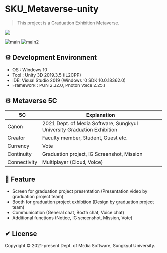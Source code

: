 # SKU_Metaverse-unity
> This project is a Graduation Exhibition Metaverse.
<p>
  <a><img src="https://img.shields.io/badge/unity3d-2019.3.5-blue?style=flat-square&logo=unity"></a>
</p>

![main](https://user-images.githubusercontent.com/61134850/138872276-69237784-3eb8-4010-8133-a1232bc6112c.jpg)
![main2](https://user-images.githubusercontent.com/61134850/139530596-5a0e9d78-153b-48e6-9179-77f717974ffe.png)

## ⚙ Development Environment
 * OS : Windows 10
 * Tool : Unity 3D 2019.3.5 (IL2CPP)
 * IDE: Visual Studio 2019 (Windows 10 SDK 10.0.18362.0)
 * Framework : PUN 2.32.0, Photon Voice 2.25.1

## ⚙ Metaverse 5C
| 5C | Explanation |
| ------ | ------ |
| Canon | 2021 Dept. of Media Software, Sungkyul University Graduation Exhibition |
| Creator | Faculty member, Student, Guest etc. |
| Currency | Vote |
| Continuity | Graduation project, IG Screenshot, Mission |
| Connectivity | Multiplayer (Cloud, Voice) |

## 🚀 Feature
 * Screen for graduation project presentation (Presentation video by graduation project team)
 * Booth for graduation project exhibition (Design by graduation project team)
 * Communication (General chat, Booth chat, Voice chat)
 * Additional functions (Notice, IG screenshot, Mission, Vote)

## ✔ License
Copyright © 2021-present Dept. of Media Software, Sungkyul University.
